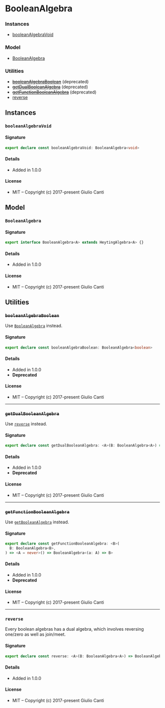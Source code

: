 
# BooleanAlgebra







### Instances

* [booleanAlgebraVoid](#booleanalgebravoid)

### Model

* [BooleanAlgebra](#booleanalgebra)

### Utilities

* ~~[booleanAlgebraBoolean](#booleanalgebraboolean)~~ (deprecated)
* ~~[getDualBooleanAlgebra](#getdualbooleanalgebra)~~ (deprecated)
* ~~[getFunctionBooleanAlgebra](#getfunctionbooleanalgebra)~~ (deprecated)
* [reverse](#reverse)

## Instances


### `booleanAlgebraVoid`




#### Signature

```typescript
export declare const booleanAlgebraVoid: BooleanAlgebra<void>
```

#### Details

* Added in 1.0.0


#### License

* MIT – Copyright (c) 2017-present Giulio Canti

## Model


### `BooleanAlgebra`




#### Signature

```typescript
export interface BooleanAlgebra<A> extends HeytingAlgebra<A> {}
```

#### Details

* Added in 1.0.0


#### License

* MIT – Copyright (c) 2017-present Giulio Canti

## Utilities


### ~~`booleanAlgebraBoolean`~~

Use [`BooleanAlgebra`](./boolean.ts.html#booleanalgebra) instead.




#### Signature

```typescript
export declare const booleanAlgebraBoolean: BooleanAlgebra<boolean>
```

#### Details

* Added in 1.0.0
* **Deprecated**


#### License

* MIT – Copyright (c) 2017-present Giulio Canti

---


### ~~`getDualBooleanAlgebra`~~

Use [`reverse`](#reverse) instead.




#### Signature

```typescript
export declare const getDualBooleanAlgebra: <A>(B: BooleanAlgebra<A>) => BooleanAlgebra<A>
```

#### Details

* Added in 1.0.0
* **Deprecated**


#### License

* MIT – Copyright (c) 2017-present Giulio Canti

---


### ~~`getFunctionBooleanAlgebra`~~

Use [`getBooleanAlgebra`](./function.ts.html#getbooleanalgebra) instead.




#### Signature

```typescript
export declare const getFunctionBooleanAlgebra: <B>(
  B: BooleanAlgebra<B>,
) => <A = never>() => BooleanAlgebra<(a: A) => B>
```

#### Details

* Added in 1.0.0
* **Deprecated**


#### License

* MIT – Copyright (c) 2017-present Giulio Canti

---


### `reverse`

Every boolean algebras has a dual algebra, which involves reversing one/zero as well as join/meet.




#### Signature

```typescript
export declare const reverse: <A>(B: BooleanAlgebra<A>) => BooleanAlgebra<A>
```

#### Details

* Added in 1.0.0


#### License

* MIT – Copyright (c) 2017-present Giulio Canti